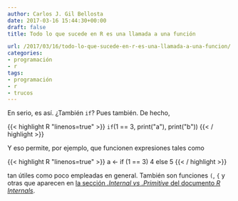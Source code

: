 ```yaml
---
author: Carlos J. Gil Bellosta
date: 2017-03-16 15:44:30+00:00
draft: false
title: Todo lo que sucede en R es una llamada a una función

url: /2017/03/16/todo-lo-que-sucede-en-r-es-una-llamada-a-una-funcion/
categories:
- programación
- r
tags:
- programación
- r
- trucos
---
```


En serio, es así. ¿También `if`? Pues también. De hecho,

{{< highlight R "linenos=true" >}}
`if`(1 == 3, print("a"), print("b"))
{{< / highlight >}}

Y eso permite, por ejemplo, que funcionen expresiones tales como

{{< highlight R "linenos=true" >}}
a <- if (1 == 3) 4 else 5
{{< / highlight >}}

tan útiles como poco empleadas en general. También son funciones `(`, `{` y otras que aparecen en [la sección _.Internal vs .Primitive_ del documento _R Internals_](https://cran.r-project.org/doc/manuals/r-release/R-ints.html#g_t_002eInternal-vs-_002ePrimitive).
